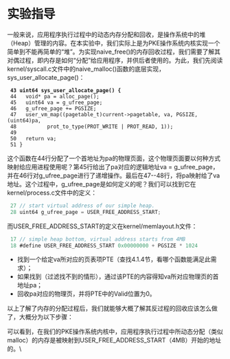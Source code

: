 # 实验指导

一般来说，应用程序执行过程中的动态内存分配和回收，是操作系统中的堆（Heap）管理的内容。在本实验中，我们实际上是为PKE操作系统内核实现一个简单到不能再简单的“堆”。为实现naive\_free()的内存回收过程，我们需要了解其对偶过程，即内存是如何“分配”给应用程序，并供后者使用的。为此，我们先阅读kernel/syscall.c文件中的naive\_malloc()函数的底层实现，sys\_user\_allocate\_page()：

<pre class="language-c"><code class="lang-c"><strong> 43 uint64 sys_user_allocate_page() {
</strong> 44   void* pa = alloc_page();
 45   uint64 va = g_ufree_page;
 46   g_ufree_page += PGSIZE;
 47   user_vm_map((pagetable_t)current->pagetable, va, PGSIZE, (uint64)pa,
 48          prot_to_type(PROT_WRITE | PROT_READ, 1));
 49
 50   return va;
 51 }</code></pre>

这个函数在44行分配了一个首地址为pa的物理页面，这个物理页面要以何种方式映射给应用进程使用呢？第45行给出了pa对应的逻辑地址va = g\_ufree\_page，并在46行对g\_ufree\_page进行了递增操作。最后在47--48行，将pa映射给了va地址。这个过程中，g\_ufree\_page是如何定义的呢？我们可以找到它在kernel/process.c文件中的定义：

```c
 27 // start virtual address of our simple heap.
 28 uint64 g_ufree_page = USER_FREE_ADDRESS_START;
```

而USER\_FREE\_ADDRESS\_START的定义在kernel/memlayout.h文件：

```c
 17 // simple heap bottom, virtual address starts from 4MB
 18 #define USER_FREE_ADDRESS_START 0x00000000 + PGSIZE * 1024
```

* 找到一个给定va所对应的页表项PTE（查找4.1.4节，看哪个函数能满足此需求）；
* 如果找到（过滤找不到的情形），通过该PTE的内容得知va所对应物理页的首地址pa；
* 回收pa对应的物理页，并将PTE中的Valid位置为0。

以上了解了内存的分配过程后，我们就能够大概了解其反过程的回收应该怎么做了，大概分为以下步骤：

可以看到，在我们的PKE操作系统内核中，应用程序执行过程中所动态分配（类似malloc）的内存是被映射到USER\_FREE\_ADDRESS\_START（4MB）开始的地址的。\

